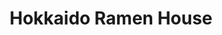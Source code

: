 ---
layout: place
title: Hokkaido Ramen House
permalink: /georgia/dacula/hokkaido-ramen-house.html
stateAbbr: GA
stateName: Georgia
cityName: Dacula
seo:
  type: restaurant
  links: http://hokkaidodacula.com/
place_id: ChIJlf9eGQDr9YgRbpOz2ztFE7M
photos:
  - name: >-
      places/ChIJlf9eGQDr9YgRbpOz2ztFE7M/photos/AeeoHcI8Wf5bt1Z9DPHT-evrHCvh4c0NydGxd9AkzC-u8z6STzs38irK13s3dIC6vO9gNPb3Mxhp5Er2LVvEUaFTraCL6Bn_Rko7E7G1gdbpRbAVDSQR6aayD9_i7Zghi9vQPyLPfQ14xLsXAbwsw7JHAZgUPdaig9j1-sao3RPW0tT9tkMAU34QD0aKDlCTNHW2iNXVsedjmTSXkZl5NQd95Q6vLRVcL6BbQ3_z4aOV1lWB5H52nRM6dNIUBsy-n7S3FOwZiQU2P_CrBHdW1c9VUYWzdsNFwxg3e88jzLB9f7GCAw
    widthPx: 1707
    heightPx: 1280
    authorAttributions:
      - displayName: Hokkaido Ramen House
        uri: https://maps.google.com/maps/contrib/101163127307941952855
        photoUri: >-
          https://lh3.googleusercontent.com/a-/ALV-UjXrtSpU7GS8vuGo7savBp4YaRzygMU7znKBoxx2a3iDOrcA4eE5=s100-p-k-no-mo
    flagContentUri: >-
      https://www.google.com/local/imagery/report/?cb_client=maps_api_places.places_api&image_key=!1e10!2sAF1QipPlWwolEzTGD0QdYUNVNlrJyW9qRkDm8D6P9Cj0&hl=en-US
    googleMapsUri: >-
      https://www.google.com/maps/place//data=!3m4!1e2!3m2!1sAF1QipPlWwolEzTGD0QdYUNVNlrJyW9qRkDm8D6P9Cj0!2e10!4m2!3m1!1s0x88f5eb00195eff95:0xb313453bdbb3936e
  - name: >-
      places/ChIJlf9eGQDr9YgRbpOz2ztFE7M/photos/AeeoHcL-Yu2HXQkmN6x2s_0z2RCvG8UcYhtYPER32YOa4VgTmKEWHcXRXekuW_E6b3D329U-2Lrq3abuXOilH16aVvnBPM5HQ03iqAUue2CCKxwF80Jmf_1hpxlvN0XmbmNFT7Zrt8JKeirn9sfm84s5Gj4cbn9tBhw1a6ry9O4DIYVwyGulJagZd0kF3hvuXtFDpRsQWhSWRpMn2w_yx52nk48jJt8jD0JKttNJ-g-7UNB_J7OevLaZS_CnQjBbTvvtNPyWfj3zCVd86i3uPYDnQvCu2gCBqrScw1DFe24q1dXYzA
    widthPx: 800
    heightPx: 741
    authorAttributions:
      - displayName: Hokkaido Ramen House
        uri: https://maps.google.com/maps/contrib/101163127307941952855
        photoUri: >-
          https://lh3.googleusercontent.com/a-/ALV-UjXrtSpU7GS8vuGo7savBp4YaRzygMU7znKBoxx2a3iDOrcA4eE5=s100-p-k-no-mo
    flagContentUri: >-
      https://www.google.com/local/imagery/report/?cb_client=maps_api_places.places_api&image_key=!1e10!2sAF1QipP5ypLSX4JBQoqsdHYYEVq8RIcQ_UTEIEUc3SQD&hl=en-US
    googleMapsUri: >-
      https://www.google.com/maps/place//data=!3m4!1e2!3m2!1sAF1QipP5ypLSX4JBQoqsdHYYEVq8RIcQ_UTEIEUc3SQD!2e10!4m2!3m1!1s0x88f5eb00195eff95:0xb313453bdbb3936e
  - name: >-
      places/ChIJlf9eGQDr9YgRbpOz2ztFE7M/photos/AeeoHcLY0JNgzp89EVosbdS3-XVl-QSOhZ3xh8XfYkcdEkKjdkVo0SrQwaV2MZiiNRTtP_gxcAx5zkD4BId_UY5rBExvKg5fPAQ4Ph4b68gGo0hbM0OyVE5l2imSetQg7OLHQb4yXy34nHn9YGTx_r6PvNjDfYWUZW_GDj4Tgt74Tut8QXHs-R5faqCHLCM-9-UvtHkhofPEJwfF2iL0s72Bggxo7uGbT33NwEgHBx9KW7Kmo4do44w2mmI3tkDTPq4X3ojzt_5XU6lVjR_MZ4SvfZ8CZVkiu_QDmjT2TPciKnkFLqBKPyM9CST5ecthfBVuHljde03ENDSkKYsrfy4clXsASHSTs3Td8eCLHFV_6hBmlqGBWe9chnLaweHXns80gR1y3dhqM9IeSq0HQOn5tjbCWpuMoMc3fbycQF_SxkfY5Mi1
    widthPx: 4800
    heightPx: 2671
    authorAttributions:
      - displayName: Kayla K
        uri: https://maps.google.com/maps/contrib/103141651452220994897
        photoUri: >-
          https://lh3.googleusercontent.com/a-/ALV-UjV8L4U8-l-BaZ9aqxJeqlRjSa5z8mKXW8BkFyIjmOMUqVrEBvsv=s100-p-k-no-mo
    flagContentUri: >-
      https://www.google.com/local/imagery/report/?cb_client=maps_api_places.places_api&image_key=!1e10!2sCIHM0ogKEICAgMCo6vng3wE&hl=en-US
    googleMapsUri: >-
      https://www.google.com/maps/place//data=!3m4!1e2!3m2!1sCIHM0ogKEICAgMCo6vng3wE!2e10!4m2!3m1!1s0x88f5eb00195eff95:0xb313453bdbb3936e
  - name: >-
      places/ChIJlf9eGQDr9YgRbpOz2ztFE7M/photos/AeeoHcLDpuL6RlxhkZeiZJ7S-aVuAYDiNeWDIOdrIJO5nHhzSpTArb2knSXli2gglMIS_C31LM-C3s4vZyA1oyCHDYgpqzzzGrK9CeXLgWHIjU3BcLyX4ka13PRojzwum2JopSz8rEGX4YmdsENoy4MigeGk8a7fEXOkYxsawGbGCppcqkgHyZVfSQxLpR2-ejT-ecps8yV-SmUwCCRQ9C42dqPd1iZIW-O0oFdLel_AGUgAQEpj32JO79M7uIO8A6j1abu4lhr5spSx6iJTM3DnQXXB-I1iUMVXX6vRdosy6HujKw
    widthPx: 1024
    heightPx: 575
    authorAttributions:
      - displayName: Hokkaido Ramen House
        uri: https://maps.google.com/maps/contrib/101163127307941952855
        photoUri: >-
          https://lh3.googleusercontent.com/a-/ALV-UjXrtSpU7GS8vuGo7savBp4YaRzygMU7znKBoxx2a3iDOrcA4eE5=s100-p-k-no-mo
    flagContentUri: >-
      https://www.google.com/local/imagery/report/?cb_client=maps_api_places.places_api&image_key=!1e10!2sAF1QipOsGWxs20VQJqr42i284mdY8ZRTUarrLR_aKE0X&hl=en-US
    googleMapsUri: >-
      https://www.google.com/maps/place//data=!3m4!1e2!3m2!1sAF1QipOsGWxs20VQJqr42i284mdY8ZRTUarrLR_aKE0X!2e10!4m2!3m1!1s0x88f5eb00195eff95:0xb313453bdbb3936e
  - name: >-
      places/ChIJlf9eGQDr9YgRbpOz2ztFE7M/photos/AeeoHcKi2Fux4U2GY3JjlrtH-XRF4aVTUekbMVFPl1s_mES4-eo37td8ExDZUfWd8NnrZMsp9nKhVBTwfuSLrtp6BXEo4X0sfWm-zqKzpVgHJDrcbr6jJXIbzmWq7yHF8WesNgbXN1H2Hl_c644Gy0mIxaXaq6D6LcO3x22_oS2-5iBhxYgD7n_cVZ_G7KNsFOOZ5I0QnhO_yASdEYjocWT66kniRsiBjqH47a0AfbDDRiahuWzM3lMxXE9t2hMvhNdMC4ZhD9wTHyH8DPOIKtOS99LxUz3adV8Y1sJjjp1VhoQk6uumXiSK9UXxvVBibVsxsnLqrJFp1vXGTPGKV3NZe9uyhnYiyJEjPjA6p-epkEN6CkLffCit1u2HAfNwN8A0oKBKPHskgczLENz4MV8scaRwUqYl6Wzhu3bg-YA0aOKGq_NcDPR9dD9hYK986EAl
    widthPx: 4000
    heightPx: 3000
    authorAttributions:
      - displayName: Robby Wiley
        uri: https://maps.google.com/maps/contrib/105308257479551291735
        photoUri: >-
          https://lh3.googleusercontent.com/a/ACg8ocIO2ttk_6eCZTS-7bfNhBiFddyZLydRYuRerI7sv3kH-RpwBQ=s100-p-k-no-mo
    flagContentUri: >-
      https://www.google.com/local/imagery/report/?cb_client=maps_api_places.places_api&image_key=!1e10!2sCIABIhAA3ilWZhkhEGfxkE4ACiJD&hl=en-US
    googleMapsUri: >-
      https://www.google.com/maps/place//data=!3m4!1e2!3m2!1sCIABIhAA3ilWZhkhEGfxkE4ACiJD!2e10!4m2!3m1!1s0x88f5eb00195eff95:0xb313453bdbb3936e
  - name: >-
      places/ChIJlf9eGQDr9YgRbpOz2ztFE7M/photos/AeeoHcJzNlksfsznrTHhacw2Ljm6ng0O5cDyqTgleNlj5BS-tv0HBKI2Sc3RwktwBM1t4DLTW4pH6z4vzd5Mxf1-iEp5XyonNi40V4VVOaDn7G0sM4xSJeVrYEr80iAMigWOGuzvx7IqN7H6mEj-pRM_e0iuldcCbszCxgTde1mx3QajIE3htRtKIqcPfNMoc6C0s5SyvUNezMG1Hjb3OzTw0Z0D4DYrljBx3Qnom2PZU7X7eQ4q2Y_sG_V2OfMl6oxz0_SqE-fs6THUbKEhUDFqfXikUKWRVL49C_R-CtTb8gYpTg
    widthPx: 2730
    heightPx: 1536
    authorAttributions:
      - displayName: Hokkaido Ramen House
        uri: https://maps.google.com/maps/contrib/101163127307941952855
        photoUri: >-
          https://lh3.googleusercontent.com/a-/ALV-UjXrtSpU7GS8vuGo7savBp4YaRzygMU7znKBoxx2a3iDOrcA4eE5=s100-p-k-no-mo
    flagContentUri: >-
      https://www.google.com/local/imagery/report/?cb_client=maps_api_places.places_api&image_key=!1e10!2sAF1QipOAn--8x9jx3Aj7Mt_pvr4isrWVoc5nysU4YptJ&hl=en-US
    googleMapsUri: >-
      https://www.google.com/maps/place//data=!3m4!1e2!3m2!1sAF1QipOAn--8x9jx3Aj7Mt_pvr4isrWVoc5nysU4YptJ!2e10!4m2!3m1!1s0x88f5eb00195eff95:0xb313453bdbb3936e
  - name: >-
      places/ChIJlf9eGQDr9YgRbpOz2ztFE7M/photos/AeeoHcIv0lDSNLT4eB02tu-zaeGqHlkJ7Wn30A-RptYAgssjbm_HNJK5mp99wQGU1EgaPys8o_89TN-Zb1n1M5CcqiEuWhg4EEwKU4RxMAIvaxPvznu4TVX8oB0kEQQx-K4f8n1W7LMB0f8UTY0c51-_9fXOe7p8hd05c1WsARPGgLpV7WdOVBECNsUQsueWijtqq1LFzxk9LhW0C4IQe1dSRkLndZ5MOmDNTAMsPYKtt-wNUh4NlXvD2RqU894QPA7Iu_re--yuAHHy9nhIyCFILoIq77omw4tSpgaCrtI5J_aoNA
    widthPx: 1920
    heightPx: 1080
    authorAttributions:
      - displayName: Hokkaido Ramen House
        uri: https://maps.google.com/maps/contrib/101163127307941952855
        photoUri: >-
          https://lh3.googleusercontent.com/a-/ALV-UjXrtSpU7GS8vuGo7savBp4YaRzygMU7znKBoxx2a3iDOrcA4eE5=s100-p-k-no-mo
    flagContentUri: >-
      https://www.google.com/local/imagery/report/?cb_client=maps_api_places.places_api&image_key=!1e10!2sAF1QipPTsJgEZf987QeiXdZ13_D4K66lv-M3GTRHxlpZ&hl=en-US
    googleMapsUri: >-
      https://www.google.com/maps/place//data=!3m4!1e2!3m2!1sAF1QipPTsJgEZf987QeiXdZ13_D4K66lv-M3GTRHxlpZ!2e10!4m2!3m1!1s0x88f5eb00195eff95:0xb313453bdbb3936e
  - name: >-
      places/ChIJlf9eGQDr9YgRbpOz2ztFE7M/photos/AeeoHcK9R7XTJQ4ZyJpsI9ARP8zkVcT6geaTCTGbQOlekTaRfWztQ-SPzW4I-SijrTJSHg0TsA1su2yemZigwqpgg3wwkTfJxwVgBMGtqw45f6lll21RqDl5zN_SP9dpFI8aNqHX5jZx6F1EpV7NrBpU99hwfCbnMsaVSDTwAEtdtON6xszmEfoA_XBxpVVZM4n2MwVy56bOiedFejJdHsaNl6WzPyqM9NbksOdjbVwXv5dl61cpimKggRy8cEj1tgtS6HvQDO37i9Anr9lA_l0kz2yfbFHVOu4iNEEZgz3Rrd48sg
    widthPx: 1112
    heightPx: 1133
    authorAttributions:
      - displayName: Hokkaido Ramen House
        uri: https://maps.google.com/maps/contrib/101163127307941952855
        photoUri: >-
          https://lh3.googleusercontent.com/a-/ALV-UjXrtSpU7GS8vuGo7savBp4YaRzygMU7znKBoxx2a3iDOrcA4eE5=s100-p-k-no-mo
    flagContentUri: >-
      https://www.google.com/local/imagery/report/?cb_client=maps_api_places.places_api&image_key=!1e10!2sAF1QipPzSzsbrffC6-Ie9Di8kfuNGggD0Xed8CGafO3f&hl=en-US
    googleMapsUri: >-
      https://www.google.com/maps/place//data=!3m4!1e2!3m2!1sAF1QipPzSzsbrffC6-Ie9Di8kfuNGggD0Xed8CGafO3f!2e10!4m2!3m1!1s0x88f5eb00195eff95:0xb313453bdbb3936e
  - name: >-
      places/ChIJlf9eGQDr9YgRbpOz2ztFE7M/photos/AeeoHcJPHX6lQRuhb-8is2g8eJjOAhFpx5LBZzbDohCA2QpuXMfonQN3iuAVeh_d-mNdokmVpk3ALssjn-QOTbuj8kNEHwhzlHe-Y8xBuvjy4wQNZEmeomHrpU5lwut1N6dAcA3fBo70udWOj-pUVoynGcceWGnNt7s619bl6iBBtGkyznH1XTjAwLa9cV2E_7pqH4dHCLUGb6xwI9nUeZgx1pWd3Slf1gVdtzw12CDB-8V6xMFv55bRFnIfVAJNc0zaHSt4CkC00Rx3Pri6dd9ZCW3J0gIonvg_NiAfmnUrYUypUQ
    widthPx: 1920
    heightPx: 1080
    authorAttributions:
      - displayName: Hokkaido Ramen House
        uri: https://maps.google.com/maps/contrib/101163127307941952855
        photoUri: >-
          https://lh3.googleusercontent.com/a-/ALV-UjXrtSpU7GS8vuGo7savBp4YaRzygMU7znKBoxx2a3iDOrcA4eE5=s100-p-k-no-mo
    flagContentUri: >-
      https://www.google.com/local/imagery/report/?cb_client=maps_api_places.places_api&image_key=!1e10!2sAF1QipN0mC9G2vnh0CsqNO0DJ8Ph7ll_MP2nz5Cm5SA8&hl=en-US
    googleMapsUri: >-
      https://www.google.com/maps/place//data=!3m4!1e2!3m2!1sAF1QipN0mC9G2vnh0CsqNO0DJ8Ph7ll_MP2nz5Cm5SA8!2e10!4m2!3m1!1s0x88f5eb00195eff95:0xb313453bdbb3936e
  - name: >-
      places/ChIJlf9eGQDr9YgRbpOz2ztFE7M/photos/AeeoHcI6jgx4gDltF8nr5IacwD8hRcOO62lu8B8UgIQGyksuR8mIORH_huXDiMXURkSLuo2Rn7pY363eWmJ2J7v-mc8KNJQwd6oWHdPYMRfAGqjp6xRp-NkFYu22N2WeZXlqsrJOP9pcLXBPZ7Y9q4ndblBTt0EyKFpuTC3iZPMvyPZp5L8e30MDYlTysEYbHXZJefbsxEIXPo-J_sYdbe3ZSvh_Hb0NjNhO3ZRi5rhQ9SXbpeVTeOeG3KFAA1dRwxETjLUqYsyF4RcKHeHA3DRl9-bxkUrBoM5pBsCuOg0V_j9B3w
    widthPx: 1920
    heightPx: 1080
    authorAttributions:
      - displayName: Hokkaido Ramen House
        uri: https://maps.google.com/maps/contrib/101163127307941952855
        photoUri: >-
          https://lh3.googleusercontent.com/a-/ALV-UjXrtSpU7GS8vuGo7savBp4YaRzygMU7znKBoxx2a3iDOrcA4eE5=s100-p-k-no-mo
    flagContentUri: >-
      https://www.google.com/local/imagery/report/?cb_client=maps_api_places.places_api&image_key=!1e10!2sAF1QipNFc0quF3jc_-CT8soJhIo2TuZk2RuP1SKGBVL9&hl=en-US
    googleMapsUri: >-
      https://www.google.com/maps/place//data=!3m4!1e2!3m2!1sAF1QipNFc0quF3jc_-CT8soJhIo2TuZk2RuP1SKGBVL9!2e10!4m2!3m1!1s0x88f5eb00195eff95:0xb313453bdbb3936e
address: '3465 Braselton Hwy #170, Dacula, GA 30019, USA'
street: '3465 Braselton Hwy #170'
city: Dacula
state: GA
zip: '30019'
country: USA
neighborhood: null
latitude: '34.071012'
longitude: '-83.915016'
accessibility_options:
  wheelchairAccessibleParking: true
  wheelchairAccessibleEntrance: true
  wheelchairAccessibleRestroom: true
  wheelchairAccessibleSeating: true
business_status: OPERATIONAL
name: Hokkaido Ramen House
google_maps_links:
  directionsUri: >-
    https://www.google.com/maps/dir//''/data=!4m7!4m6!1m1!4e2!1m2!1m1!1s0x88f5eb00195eff95:0xb313453bdbb3936e!3e0
  placeUri: https://maps.google.com/?cid=12903733480737969006
  writeAReviewUri: >-
    https://www.google.com/maps/place//data=!4m3!3m2!1s0x88f5eb00195eff95:0xb313453bdbb3936e!12e1
  reviewsUri: >-
    https://www.google.com/maps/place//data=!4m4!3m3!1s0x88f5eb00195eff95:0xb313453bdbb3936e!9m1!1b1
  photosUri: >-
    https://www.google.com/maps/place//data=!4m3!3m2!1s0x88f5eb00195eff95:0xb313453bdbb3936e!10e5
primary_type: Japanese Restaurant
opening_hours:
  openNow: true
  periods:
    - open:
        day: 0
        hour: 11
        minute: 0
      close:
        day: 0
        hour: 22
        minute: 0
    - open:
        day: 1
        hour: 11
        minute: 0
      close:
        day: 1
        hour: 22
        minute: 0
    - open:
        day: 3
        hour: 11
        minute: 0
      close:
        day: 3
        hour: 22
        minute: 0
    - open:
        day: 4
        hour: 11
        minute: 0
      close:
        day: 4
        hour: 22
        minute: 0
    - open:
        day: 5
        hour: 11
        minute: 0
      close:
        day: 5
        hour: 22
        minute: 30
    - open:
        day: 6
        hour: 11
        minute: 0
      close:
        day: 6
        hour: 22
        minute: 30
  weekdayDescriptions:
    - 'Monday: 11:00 AM – 10:00 PM'
    - 'Tuesday: Closed'
    - 'Wednesday: 11:00 AM – 10:00 PM'
    - 'Thursday: 11:00 AM – 10:00 PM'
    - 'Friday: 11:00 AM – 10:30 PM'
    - 'Saturday: 11:00 AM – 10:30 PM'
    - 'Sunday: 11:00 AM – 10:00 PM'
  nextCloseTime: '2025-05-04T02:30:00Z'
secondary_opening_hours:
  regular:
    weekdayDescriptions: null
    type: null
  current:
    weekdayDescriptions: null
    type: null
phone: (678) 469-3995
price_level: PRICE_LEVEL_MODERATE
price_range: $10 &ndash; $20
rating: '4.6'
rating_count: 224
website: http://hokkaidodacula.com/
description: >-
  Explore Hokkaido Ramen House in Dacula, GA$$$Hokkaido Ramen House in Dacula,
  GA, offers a welcoming spot for enjoying authentic Japanese flavors, featuring
  a variety of hearty ramen bowls and fresh sushi options that highlight the
  region's culinary traditions. This casual eatery stands out with its
  comfortable atmosphere and accessibility features, making it easy for everyone
  to savor a meal in a relaxed setting. Patrons can explore an array of dishes
  that pair well with beverages from the full bar, providing a satisfying dining
  experience at moderate prices. Whether you're craving comforting noodles or
  creative rolls, this spot delivers on taste and variety, ideal for those
  seeking Japanese places near me in a vibrant local scene.
generative_summary: >-
  Explore Hokkaido Ramen House in Dacula, GA$$$Hokkaido Ramen House in Dacula,
  GA, offers a welcoming spot for enjoying authentic Japanese flavors, featuring
  a variety of hearty ramen bowls and fresh sushi options that highlight the
  region's culinary traditions. This casual eatery stands out with its
  comfortable atmosphere and accessibility features, making it easy for everyone
  to savor a meal in a relaxed setting. Patrons can explore an array of dishes
  that pair well with beverages from the full bar, providing a satisfying dining
  experience at moderate prices. Whether you're craving comforting noodles or
  creative rolls, this spot delivers on taste and variety, ideal for those
  seeking Japanese places near me in a vibrant local scene.
generative_disclosure: Summarized by AI using the Grok-3-Mini model.
reviews: null
review_summary: >-
  Customer Favorites and Vibes$$$Folks rave about the tasty offerings at this
  Japanese spot, particularly the flavorful spicy beef ramen and bang bang
  shrimp that keep diners coming back for more. Many highlight the fresh sushi
  rolls as a standout choice, praising the overall quality and variety that make
  it a go-to for sushi enthusiasts. The friendly service and cozy atmosphere add
  to the appeal, creating a pleasant environment for casual meals with friends
  or family. While opinions are generally positive, it's clear that the
  combination of solid food and attentive staff makes this place a reliable pick
  for anyone searching for top-rated sushi nearby. Overall, it's a welcoming
  destination that honestly delivers on flavor and comfort without any major
  drawbacks.
review_disclosure: Summarized by AI using the Grok-3-Mini model.
parking_options: null
payment_options: null
allow_dogs: null
curbside_pickup: null
delivery: null
dine_in: null
good_for_children: null
good_for_groups: null
good_for_sports: null
live_music: null
menu_for_children: null
outdoor_seating: null
reservable: null
restroom: null
serves_beer: null
serves_breakfast: null
serves_brunch: null
serves_cocktails: null
serves_coffee: null
serves_dinner: null
serves_dessert: null
serves_lunch: null
serves_vegetarian_food: null
serves_wine: null
takeout: null
update_category: enterprise
places_description: null

---